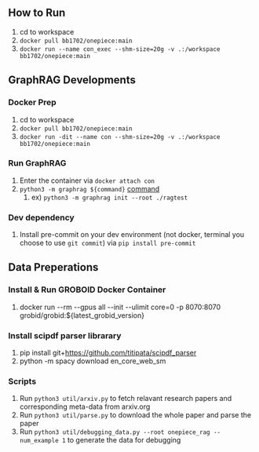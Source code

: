 ## How to Run
1. cd to workspace
2. `docker pull bb1702/onepiece:main`
3. `docker run --name con_exec --shm-size=20g -v .:/workspace bb1702/onepiece:main`

## GraphRAG Developments

### Docker Prep
1. cd to workspace
2. `docker pull bb1702/onepiece:main`
3. `docker run -dit --name con --shm-size=20g -v .:/workspace bb1702/onepiece:main`

### Run GraphRAG
1. Enter the container via `docker attach con`
2. `python3 -m graphrag ${command}` [command](https://microsoft.github.io/graphrag/get_started/)
   1. ex) `python3 -m graphrag init --root ./ragtest`

### Dev dependency
1. Install pre-commit on your dev environment (not docker, terminal you choose to use `git commit`) via `pip install pre-commit`


## Data Preperations

### Install & Run GROBOID Docker Container
1. docker run --rm --gpus all --init --ulimit core=0 -p 8070:8070 grobid/grobid:${latest_grobid_version}

### Install scipdf parser librarary
1. pip install git+https://github.com/titipata/scipdf_parser
2. python -m spacy download en_core_web_sm

### Scripts
1. Run `python3 util/arxiv.py` to fetch relavant research papers and corresponding meta-data from arxiv.org
2. Run `python3 util/parse.py` to download the whole paper and parse the paper
3. Run `python3 util/debugging_data.py --root onepiece_rag --num_example 1` to generate the data for debugging
